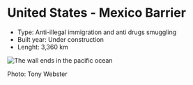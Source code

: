 <!--
West Longitude: -117.5
North Latitude: 33
East Longitude: -97
South Latitude: 25.5
-->

# United States - Mexico Barrier
* Type: Anti-illegal immigration and anti drugs smuggling
* Built year: Under construction
* Lenght: 3,360 km

![The wall ends in the pacific ocean](http://c2.staticflickr.com/8/7493/16010662536_68c22bb0c5_h.jpg)

Photo: Tony Webster
